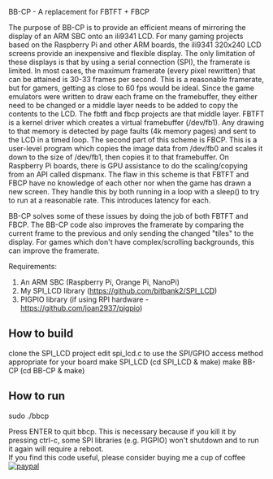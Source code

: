 BB-CP - A replacement for FBTFT + FBCP

The purpose of BB-CP is to provide an efficient means of mirroring the display
of an ARM SBC onto an ili9341 LCD. For many gaming projects based on the 
Raspberry Pi and other ARM boards, the ili9341 320x240 LCD screens provide
an inexpensive and flexible display. The only limitation of these displays is
that by using a serial connection (SPI), the framerate is limited. In most 
cases, the maximum framerate (every pixel rewritten) that can be attained is
30-33 frames per second. This is a reasonable framerate, but for gamers,
getting as close to 60 fps would be ideal. Since the game emulators were 
written to draw each frame on the framebuffer, they either need to be changed
or a middle layer needs to be added to copy the contents to the LCD. The fbtft
and fbcp projects are that middle layer. FBTFT is a kernel driver which creates
a virtual framebuffer (/dev/fb1). Any drawing to that memory is detected by
page faults (4k memory pages) and sent to the LCD in a timed loop. The second
part of this scheme is FBCP. This is a user-level program which copies the
image data from /dev/fb0 and scales it down to the size of /dev/fb1, then
copies it to that framebuffer. On Raspberry Pi boards, there is GPU assistance
to do the scaling/copying from an API called dispmanx. The flaw in this scheme
is that FBTFT and FBCP have no knowledge of each other nor when the game has
drawn a new screen. They handle this by both running in a loop with a sleep()
to try to run at a reasonable rate. This introduces latency for each.

BB-CP solves some of these issues by doing the job of both FBTFT and FBCP.
The BB-CP code also improves the framerate by comparing the current frame to
the previous and only sending the changed "tiles" to the display. For games
which don't have complex/scrolling backgrounds, this can improve the framerate.
 
Requirements:
1) An ARM SBC (Raspberry Pi, Orange Pi, NanoPi)
2) My SPI_LCD library (https://github.com/bitbank2/SPI_LCD)
3) PIGPIO library (if using RPI hardware - https://github.com/joan2937/pigpio)

How to build
------------
clone the SPI_LCD project
edit spi_lcd.c to use the SPI/GPIO access method appropriate for your board
make SPI_LCD (cd SPI_LCD & make)
make BB-CP (cd BB-CP & make)

How to run
----------
sudo ./bbcp <options>

Press ENTER to quit bbcp. This is necessary because if you kill it by pressing
ctrl-c, some SPI libraries (e.g. PIGPIO) won't shutdown and to run it again
will require a reboot.
<br>
If you find this code useful, please consider buying me a cup of coffee<br>
[![paypal](https://www.paypalobjects.com/en_US/i/btn/btn_donateCC_LG.gif)](https://www.paypal.com/cgi-bin/webscr?cmd=_s-xclick&hosted_button_id=SR4F44J2UR8S4)
